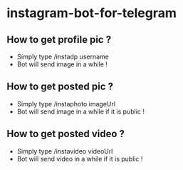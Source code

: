# instagram-bot-for-telegram

## How to get profile pic ?
  * Simply type /instadp username
  * Bot will send image in a while !
## How to get posted pic ?
  * Simply type /instaphoto imageUrl
  * Bot will send image in a while if it is public !
## How to get posted video ?
  * Simply type /instavideo videoUrl
  * Bot will send video in a while if it is public !
